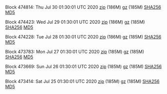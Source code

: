 Block 474814: Thu Jul 30 01:30:01 UTC 2020 [zip](https://files.01coin.io/mainnet/2020-07-30/bootstrap.dat.zip) (186M) [gz](https://files.01coin.io/mainnet/2020-07-30/bootstrap.dat.tar.gz) (185M) [SHA256](https://files.01coin.io/mainnet/2020-07-30/sha256.txt) [MD5](https://files.01coin.io/mainnet/2020-07-30/md5.txt)

Block 474423: Wed Jul 29 01:30:01 UTC 2020 [zip](https://files.01coin.io/mainnet/2020-07-29/bootstrap.dat.zip) (186M) [gz](https://files.01coin.io/mainnet/2020-07-29/bootstrap.dat.tar.gz) (185M) [SHA256](https://files.01coin.io/mainnet/2020-07-29/sha256.txt) [MD5](https://files.01coin.io/mainnet/2020-07-29/md5.txt)

Block 474228: Tue Jul 28 01:30:01 UTC 2020 [zip](https://files.01coin.io/mainnet/2020-07-28/bootstrap.dat.zip) (186M) [gz](https://files.01coin.io/mainnet/2020-07-28/bootstrap.dat.tar.gz) (185M) [SHA256](https://files.01coin.io/mainnet/2020-07-28/sha256.txt) [MD5](https://files.01coin.io/mainnet/2020-07-28/md5.txt)

Block 473783: Mon Jul 27 01:30:01 UTC 2020 [zip](https://files.01coin.io/mainnet/2020-07-27/bootstrap.dat.zip) (185M) [gz](https://files.01coin.io/mainnet/2020-07-27/bootstrap.dat.tar.gz) (185M) [SHA256](https://files.01coin.io/mainnet/2020-07-27/sha256.txt) [MD5](https://files.01coin.io/mainnet/2020-07-27/md5.txt)

Block 473669: Sun Jul 26 01:30:01 UTC 2020 [zip](https://files.01coin.io/mainnet/2020-07-26/bootstrap.dat.zip) (185M) [gz](https://files.01coin.io/mainnet/2020-07-26/bootstrap.dat.tar.gz) (185M) [SHA256](https://files.01coin.io/mainnet/2020-07-26/sha256.txt) [MD5](https://files.01coin.io/mainnet/2020-07-26/md5.txt)

Block 473414: Sat Jul 25 01:30:01 UTC 2020 [zip](https://files.01coin.io/mainnet/2020-07-25/bootstrap.dat.zip) (185M) [gz](https://files.01coin.io/mainnet/2020-07-25/bootstrap.dat.tar.gz) (185M) [SHA256](https://files.01coin.io/mainnet/2020-07-25/sha256.txt) [MD5](https://files.01coin.io/mainnet/2020-07-25/md5.txt)
